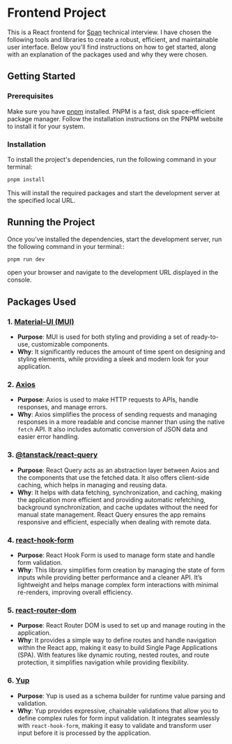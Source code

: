# Frontend Project

This is a React frontend for [Span](span.io) technical interview. I have chosen the following tools and libraries to create a robust, efficient, and maintainable user interface. Below you'll find instructions on how to get started, along with an explanation of the packages used and why they were chosen.

## Getting Started

### Prerequisites

Make sure you have [pnpm](https://pnpm.io/installation) installed. PNPM is a fast, disk space-efficient package manager. Follow the installation instructions on the PNPM website to install it for your system.

### Installation

To install the project's dependencies, run the following command in your terminal:

```bash
pnpm install
```

This will install the required packages and start the development server at the specified local URL.

## Running the Project

Once you’ve installed the dependencies, start the development server, run the following command in your terminal::

```bash
pnpm run dev
```

open your browser and navigate to the development URL displayed in the console.

## Packages Used

### 1. [Material-UI (MUI)](https://mui.com/)

- **Purpose**: MUI is used for both styling and providing a set of ready-to-use, customizable components.
- **Why**: It significantly reduces the amount of time spent on designing and styling elements, while providing a sleek and modern look for your application.

### 2. [Axios](https://axios-http.com/)

- **Purpose**: Axios is used to make HTTP requests to APIs, handle responses, and manage errors.
- **Why**: Axios simplifies the process of sending requests and managing responses in a more readable and concise manner than using the native `fetch` API. It also includes automatic conversion of JSON data and easier error handling.

### 3. [@tanstack/react-query](https://tanstack.com/query/latest)

- **Purpose**: React Query acts as an abstraction layer between Axios and the components that use the fetched data. It also offers client-side caching, which helps in managing and reusing data.
- **Why**: It helps with data fetching, synchronization, and caching, making the application more efficient and providing automatic refetching, background synchronization, and cache updates without the need for manual state management. React Query ensures the app remains responsive and efficient, especially when dealing with remote data.

### 4. [react-hook-form](https://react-hook-form.com/)

- **Purpose**: React Hook Form is used to manage form state and handle form validation.
- **Why**: This library simplifies form creation by managing the state of form inputs while providing better performance and a cleaner API. It’s lightweight and helps manage complex form interactions with minimal re-renders, improving overall efficiency.

### 5. [react-router-dom](https://reactrouter.com/)

- **Purpose**: React Router DOM is used to set up and manage routing in the application.
- **Why**: It provides a simple way to define routes and handle navigation within the React app, making it easy to build Single Page Applications (SPA). With features like dynamic routing, nested routes, and route protection, it simplifies navigation while providing flexibility.

### 6. [Yup](https://github.com/jquense/yup)

- **Purpose**: Yup is used as a schema builder for runtime value parsing and validation.
- **Why**: Yup provides expressive, chainable validations that allow you to define complex rules for form input validation. It integrates seamlessly with `react-hook-form`, making it easy to validate and transform user input before it is processed by the application.
